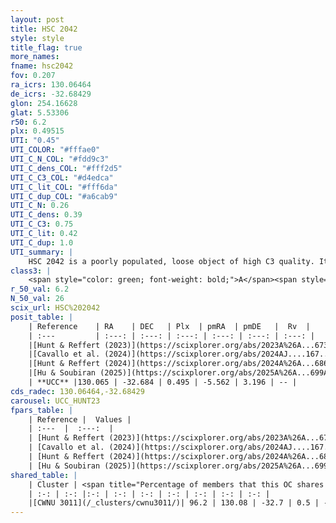 ```yaml
---
layout: post
title: HSC 2042
style: style
title_flag: true
more_names: 
fname: hsc2042
fov: 0.207
ra_icrs: 130.06464
de_icrs: -32.68429
glon: 254.16628
glat: 5.53306
r50: 6.2
plx: 0.49515
UTI: "0.45"
UTI_COLOR: "#fffae0"
UTI_C_N_COL: "#fdd9c3"
UTI_C_dens_COL: "#fff2d5"
UTI_C_C3_COL: "#d4edca"
UTI_C_lit_COL: "#fff6da"
UTI_C_dup_COL: "#a6cab9"
UTI_C_N: 0.26
UTI_C_dens: 0.39
UTI_C_C3: 0.75
UTI_C_lit: 0.42
UTI_C_dup: 1.0
UTI_summary: |
    HSC 2042 is a poorly populated, loose object of high C3 quality. It was recently reported in the literature. This object shares a large percentage of members with a later reported entry.
class3: |
    <span style="color: green; font-weight: bold;">A</span><span style="color: #FFC300; font-weight: bold;">B</span>
r_50_val: 6.2
N_50_val: 26
scix_url: HSC%202042
posit_table: |
    | Reference    | RA    | DEC   | Plx  | pmRA  | pmDE   |  Rv  |
    | :---         | :---: | :---: | :---: | :---: | :---: | :---: |
    |[Hunt & Reffert (2023)](https://scixplorer.org/abs/2023A%26A...673A.114H) | 130.056 | -32.672 | 0.505 | -5.545 | 3.2 | 63.134 |
    |[Cavallo et al. (2024)](https://scixplorer.org/abs/2024AJ....167...12C) | 130.105 | -32.731 | 0.503 | -- | -- | -- |
    |[Hunt & Reffert (2024)](https://scixplorer.org/abs/2024A%26A...686A..42H) | 130.056 | -32.672 | 0.505 | -5.545 | 3.2 | 63.134 |
    |[Hu & Soubiran (2025)](https://scixplorer.org/abs/2025A%26A...699A.246H) | 130.105 | -32.731 | -- | -- | -- | -- |
    | **UCC** |130.065 | -32.684 | 0.495 | -5.562 | 3.196 | -- | 
cds_radec: 130.06464,-32.68429
carousel: UCC_HUNT23
fpars_table: |
    | Reference |  Values |
    | :---  |  :---:  |
    | [Hunt & Reffert (2023)](https://scixplorer.org/abs/2023A%26A...673A.114H) | `AV50=0.704, diffAV50=0.942, MOD50=11.404, logAge50=8.542` |
    | [Cavallo et al. (2024)](https://scixplorer.org/abs/2024AJ....167...12C) | `AV50=0.63, dMod50=11.21, logAge50=9.03, [Fe/H]50=0.11` |
    | [Hunt & Reffert (2024)](https://scixplorer.org/abs/2024A%26A...686A..42H) | `MassJ=108.864` |
    | [Hu & Soubiran (2025)](https://scixplorer.org/abs/2025A%26A...699A.246H) | `MA22=-0.16, MA23f=-0.31, MZ23=-0.35, MK24=-0.24, MF24=-0.1` |
shared_table: |
    | Cluster | <span title="Percentage of members that this OC shares with the ones listed">%</span>   | RA   | DEC   | Plx   | pmRA  | pmDE  | Rv | UTI |
    | :-: | :-: |:-: | :-: | :-: | :-: | :-: | :-: | :-: |
    |[CWNU 3011](/_clusters/cwnu3011/)| 96.2 | 130.08 | -32.7 | 0.5 | -5.56 | 3.2 | -- |0.07 |
---
```

